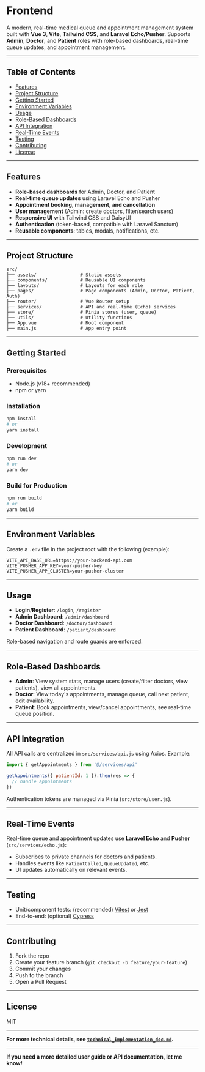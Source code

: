 # Frontend

A modern, real-time medical queue and appointment management system built with **Vue 3**, **Vite**, **Tailwind CSS**, and **Laravel Echo/Pusher**. Supports **Admin**, **Doctor**, and **Patient** roles with role-based dashboards, real-time queue updates, and appointment management.

---

## Table of Contents

- [Features](#features)
- [Project Structure](#project-structure)
- [Getting Started](#getting-started)
- [Environment Variables](#environment-variables)
- [Usage](#usage)
- [Role-Based Dashboards](#role-based-dashboards)
- [API Integration](#api-integration)
- [Real-Time Events](#real-time-events)
- [Testing](#testing)
- [Contributing](#contributing)
- [License](#license)

---

## Features

- **Role-based dashboards** for Admin, Doctor, and Patient
- **Real-time queue updates** using Laravel Echo and Pusher
- **Appointment booking, management, and cancellation**
- **User management** (Admin: create doctors, filter/search users)
- **Responsive UI** with Tailwind CSS and DaisyUI
- **Authentication** (token-based, compatible with Laravel Sanctum)
- **Reusable components**: tables, modals, notifications, etc.

---

## Project Structure

```
src/
├── assets/                # Static assets
├── components/            # Reusable UI components
├── layouts/               # Layouts for each role
├── pages/                 # Page components (Admin, Doctor, Patient, Auth)
├── router/                # Vue Router setup
├── services/              # API and real-time (Echo) services
├── store/                 # Pinia stores (user, queue)
├── utils/                 # Utility functions
├── App.vue                # Root component
├── main.js                # App entry point
```

---

## Getting Started

### Prerequisites

- Node.js (v18+ recommended)
- npm or yarn

### Installation

```bash
npm install
# or
yarn install
```

### Development

```bash
npm run dev
# or
yarn dev
```

### Build for Production

```bash
npm run build
# or
yarn build
```

---

## Environment Variables

Create a `.env` file in the project root with the following (example):

```
VITE_API_BASE_URL=https://your-backend-api.com
VITE_PUSHER_APP_KEY=your-pusher-key
VITE_PUSHER_APP_CLUSTER=your-pusher-cluster
```

---

## Usage

- **Login/Register**: `/login`, `/register`
- **Admin Dashboard**: `/admin/dashboard`
- **Doctor Dashboard**: `/doctor/dashboard`
- **Patient Dashboard**: `/patient/dashboard`

Role-based navigation and route guards are enforced.

---

## Role-Based Dashboards

- **Admin**: View system stats, manage users (create/filter doctors, view patients), view all appointments.
- **Doctor**: View today's appointments, manage queue, call next patient, edit availability.
- **Patient**: Book appointments, view/cancel appointments, see real-time queue position.

---

## API Integration

All API calls are centralized in `src/services/api.js` using Axios. Example:

```js
import { getAppointments } from '@/services/api'

getAppointments({ patientId: 1 }).then(res => {
  // handle appointments
})
```

Authentication tokens are managed via Pinia (`src/store/user.js`).

---

## Real-Time Events

Real-time queue and appointment updates use **Laravel Echo** and **Pusher** (`src/services/echo.js`):

- Subscribes to private channels for doctors and patients.
- Handles events like `PatientCalled`, `QueueUpdated`, etc.
- UI updates automatically on relevant events.

---

## Testing

- Unit/component tests: (recommended) [Vitest](https://vitest.dev/) or [Jest](https://jestjs.io/)
- End-to-end: (optional) [Cypress](https://www.cypress.io/)

---

## Contributing

1. Fork the repo
2. Create your feature branch (`git checkout -b feature/your-feature`)
3. Commit your changes
4. Push to the branch
5. Open a Pull Request

---

## License

MIT

---

**For more technical details, see [`technical_implementation_doc.md`](./technical_implementation_doc.md).**

---

**If you need a more detailed user guide or API documentation, let me know!**
